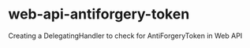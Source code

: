 web-api-antiforgery-token
=========================

Creating a DelegatingHandler to check for AntiForgeryToken in Web API
